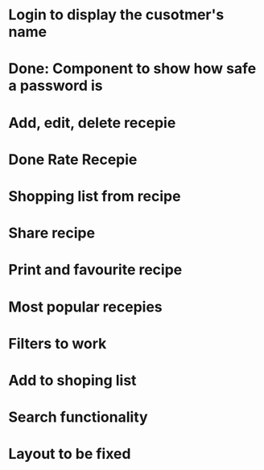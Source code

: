 # Login to display the cusotmer's name

# Done: Component to show how safe a password is

# Add, edit, delete recepie

# Done Rate Recepie

# Shopping list from recipe

# Share recipe

# Print and favourite recipe

# Most popular recepies

# Filters to work

# Add to shoping list

# Search functionality

# Layout to be fixed